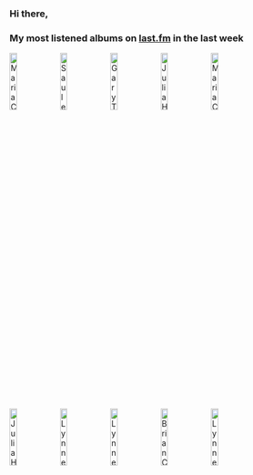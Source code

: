 ### Hi there, 

### My most listened albums on [last.fm](https://www.last.fm/user/jfdesignnet) in the last week

[<img src='https://lastfm.freetls.fastly.net/i/u/300x300/9658a1cd35c44142a111ca103e5d75f4.jpg' width='16%' height='16%' alt='Maria Callas - Maria Callas'>](https://www.last.fm/music/maria%2bcallas/maria%2bcallas)&nbsp;
[<img src='https://lastfm.freetls.fastly.net/i/u/300x300/fea282ce551c886a8897b4235b572fef.png' width='16%' height='16%' alt='Saule Kilaite - The Concert'>](https://www.last.fm/music/saule%2bkilaite/the%2bconcert)&nbsp;
[<img src='https://lastfm.freetls.fastly.net/i/u/300x300/018826628c1fc0a8cbe248f2fb9c145d.jpg' width='16%' height='16%' alt='Gary Tunes - Midnight Blues'>](https://www.last.fm/music/gary%2btunes/midnight%2bblues)&nbsp;
[<img src='https://lastfm.freetls.fastly.net/i/u/300x300/51f595eb609f479d0bbc8d2df6af6ac8.jpg' width='16%' height='16%' alt='Julia Hülsmann Trio - Sooner and Later'>](https://www.last.fm/music/julia%2bh%25c3%25bclsmann%2btrio/sooner%2band%2blater)&nbsp;
[<img src='https://lastfm.freetls.fastly.net/i/u/300x300/793af1b9a8ed93c6712d74f10d1d0933.png' width='16%' height='16%' alt='Maria Callas - Maria Callas Live In Paris 1958'>](https://www.last.fm/music/maria%2bcallas/maria%2bcallas%2blive%2bin%2bparis%2b1958)&nbsp;
<br>
[<img src='https://lastfm.freetls.fastly.net/i/u/300x300/746aa484080b41c58b46dd589ad88d17.jpg' width='16%' height='16%' alt='Julia Hülsmann Trio - Imprint'>](https://www.last.fm/music/julia%2bh%25c3%25bclsmann%2btrio/imprint)&nbsp;
[<img src='https://lastfm.freetls.fastly.net/i/u/300x300/18badcd2f84688bf1f8ccbcf46094bf5.jpg' width='16%' height='16%' alt='Lynne Arriale Trio - Chimes of Freedom'>](https://www.last.fm/music/lynne%2barriale%2btrio/chimes%2bof%2bfreedom)&nbsp;
[<img src='https://lastfm.freetls.fastly.net/i/u/300x300/fcaa745d6c645b638bc90466ef1b80d6.jpg' width='16%' height='16%' alt='Lynne Arriale Trio - The Lights Are Always On'>](https://www.last.fm/music/lynne%2barriale%2btrio/the%2blights%2bare%2balways%2bon)&nbsp;
[<img src='https://lastfm.freetls.fastly.net/i/u/300x300/4e0b52b333b7a25bc322d91998836c5f.jpg' width='16%' height='16%' alt='Brian Crain - Deep Focus Piano Study Playlist'>](https://www.last.fm/music/brian%2bcrain/deep%2bfocus%2bpiano%2bstudy%2bplaylist)&nbsp;
[<img src='https://lastfm.freetls.fastly.net/i/u/300x300/8d70e91e914f0e102c0d3396c3095e29.jpg' width='16%' height='16%' alt='Lynne Arriale Trio - A Long Road Home'>](https://www.last.fm/music/lynne%2barriale%2btrio/a%2blong%2broad%2bhome)&nbsp;
<br>
